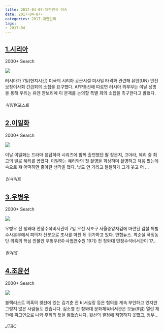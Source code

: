 ```yaml
---
title: 2017-04-07-대한민국 이슈
date: 2017-04-07-
categories: 2017-대한민국
tags: 
- 2017-04
---
```


[1.시리아](http://www.huffingtonpost.kr/2017/04/07/story_n_15856396.html)
--

2000+ Search

![](http:)

러시아가 7일(현지시간) 미국의 시리아 공군시설 미사일 타격과 관련해 유엔(UN) 안전보장이사회 긴급회의 소집을 요구했다. AFP통신에 따르면 러시아 외무부는 이날 성명을 통해 우리는 유엔 안보리에 이 문제를 논의할 특별 회의 소집을 촉구한다고 밝혔다.
###### 허핑턴포스트

[2.이일화](http://www.insight.co.kr/newsRead.php?ArtNo=99914)
--

2000+ Search

![](http:)

이날 이일화는 드라마 응답하라 시리즈에 함께 출연했던 딸 정은지, 고아라, 혜리 중 최고의 딸로 혜리를 꼽았다. 이일화는 혜리와의 첫 촬영을 회상하며 촬영하고 처음 봤는데 속으로 쟤 어떡하면 좋아란 생각을 했다. 낯도 안 가리고 털털하게 크게 웃고 어 ...
###### 인사이트

[3.우병우](http://www.hani.co.kr/arti/society/society_general/789730.html)
--

2000+ Search

![](http:)

우병우 전 청와대 민정수석비서관이 7일 오전 서초구 서울중앙지검에 마련된 검찰 특별수사본부에서 피의자 신분으로 조사를 마친 뒤 귀가하고 있다. 연합뉴스. 최순실 국정농단 의혹의 핵심 인물인 우병우(50·사법연수원 19기) 전 청와대 민정수석비서관이 17...
###### 한겨레

[4.조윤선](http://news.jtbc.joins.com/html/510/NB11450510.html)
--

2000+ Search

![](http:)

블랙리스트 의혹의 윗선에 있는 김기춘 전 비서실장 등은 혐의를 계속 부인하고 있지만 그렇지 않은 사람들도 있습니다. 김소영 전 청와대 문화체육비서관은 오늘(6일) 열린 재판에 피고인으로 나와 후회의 뜻을 밝혔습니다. 윗선의 결정에 저항하지 못했고, 정부...
###### JTBC

